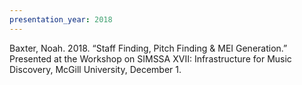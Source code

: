 ```yaml
---
presentation_year: 2018
---
```

Baxter, Noah. 2018. “Staff Finding, Pitch Finding & MEI Generation.” Presented at the Workshop on SIMSSA XVII: Infrastructure for Music Discovery, McGill University, December 1.

